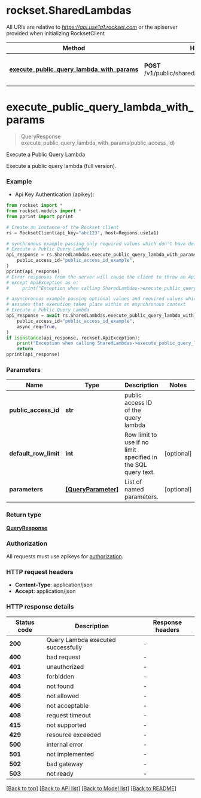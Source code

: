 # rockset.SharedLambdas

All URIs are relative to *https://api.use1a1.rockset.com* or the apiserver provided when initializing RocksetClient

Method | HTTP request | Description
------------- | ------------- | -------------
[**execute_public_query_lambda_with_params**](SharedLambdasApi.md#execute_public_query_lambda_with_params) | **POST** /v1/public/shared_lambdas/{public_access_id} | Execute a Public Query Lambda


# **execute_public_query_lambda_with_params**
> QueryResponse execute_public_query_lambda_with_params(public_access_id)

Execute a Public Query Lambda

Execute a public query lambda (full version).

### Example

* Api Key Authentication (apikey):

```python
from rockset import *
from rockset.models import *
from pprint import pprint

# Create an instance of the Rockset client
rs = RocksetClient(api_key="abc123", host=Regions.use1a1)

# synchronous example passing only required values which don't have defaults set
# Execute a Public Query Lambda
api_response = rs.SharedLambdas.execute_public_query_lambda_with_params(
    public_access_id="public_access_id_example",
)
pprint(api_response)
# Error responses from the server will cause the client to throw an ApiException
# except ApiException as e:
#     print("Exception when calling SharedLambdas->execute_public_query_lambda_with_params: %s\n" % e)

# asynchronous example passing optional values and required values which don't have defaults set
# assumes that execution takes place within an asynchronous context
# Execute a Public Query Lambda
api_response = await rs.SharedLambdas.execute_public_query_lambda_with_params(
    public_access_id="public_access_id_example",
    async_req=True,
)
if isinstance(api_response, rockset.ApiException):
    print("Exception when calling SharedLambdas->execute_public_query_lambda_with_params: %s\n" % e)
    return
pprint(api_response)

```


### Parameters

Name | Type | Description  | Notes
------------- | ------------- | ------------- | -------------
 **public_access_id** | **str** | public access ID of the query lambda |
 **default_row_limit** | **int** | Row limit to use if no limit specified in the SQL query text. | [optional]
 **parameters** | [**[QueryParameter]**](QueryParameter.md) | List of named parameters. | [optional]


### Return type

[**QueryResponse**](QueryResponse.md)

### Authorization

All requests must use apikeys for [authorization](../README.md#Documentation-For-Authorization).


### HTTP request headers

 - **Content-Type**: application/json
 - **Accept**: application/json


### HTTP response details

| Status code | Description | Response headers |
|-------------|-------------|------------------|
**200** | Query Lambda executed successfully |  -  |
**400** | bad request |  -  |
**401** | unauthorized |  -  |
**403** | forbidden |  -  |
**404** | not found |  -  |
**405** | not allowed |  -  |
**406** | not acceptable |  -  |
**408** | request timeout |  -  |
**415** | not supported |  -  |
**429** | resource exceeded |  -  |
**500** | internal error |  -  |
**501** | not implemented |  -  |
**502** | bad gateway |  -  |
**503** | not ready |  -  |

[[Back to top]](#) [[Back to API list]](../README.md#documentation-for-api-endpoints) [[Back to Model list]](../README.md#documentation-for-models) [[Back to README]](../README.md)

